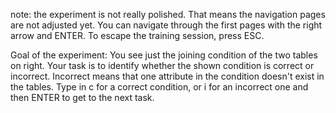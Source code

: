 note:
the experiment is not really polished. That means the navigation pages are not adjusted yet.
You can navigate through the first pages with the right arrow and ENTER. To escape the training session, press ESC.

Goal of the experiment:
You see just the joining condition of the two tables on right. Your task is to identify whether the shown condition is correct or incorrect.
Incorrect means that one attribute in the condition doesn't exist in the tables.
Type in c for a correct condition, or i for an incorrect one and then ENTER to get to the next task.
